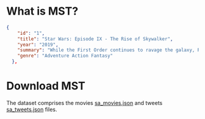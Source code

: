 # What is MST?
```json
{
    "id": "1",
    "title": "Star Wars: Episode IX - The Rise of Skywalker",
    "year": "2019",
    "summary": "While the First Order continues to ravage the galaxy, Rey finalizes her training as a Jedi. But danger suddenly rises from                the ashes as the evil Emperor Palpatine mysteriously returns from the dead. While working with Finn and Poe Dameron to                      fulfill a new mission, Rey will not only face Kylo Ren once more, but she will also finally discover the truth about her                    parents as well as a deadly secret that could determine her future and the fate of the ultimate final showdown that is to                   come.",
    "genre": "Adventure Action Fantasy"
  },
```
# Download MST
The dataset comprises the movies [sa_movies.json](sa_movies.json) and tweets [sa_tweets.json](sa_tweets.json) files.
